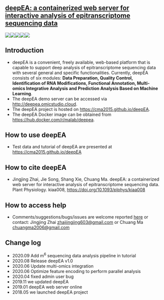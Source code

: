 ## [deepEA: a containerized web server for interactive analysis of epitranscriptome sequencing data](https://cma2015.github.io/deepEA)

<a href="http://www.omicstudio.cloud:4006/" target="_blank"><img src="https://img.shields.io/badge/Web_server-ready-red.svg"></a><a href="https://hub.docker.com/r/malab/deepea" target="_blank"><img src="https://img.shields.io/badge/Docker_image-ready-red.svg" target="_blank"></a><a href="https://hub.docker.com/r/malab/deepea" target="_blank"><img src="https://img.shields.io/docker/pulls/malab/deepea"></a><a href="https://github.com/cma2015/deepEA" target="_blank"><img src="https://img.shields.io/badge/Source%20codes-support-blue"></a><a href="http://www.omicstudio.cloud:4006/static/test_data.zip" target="_blank"><img src="https://img.shields.io/badge/Test_data-support-blue.svg"></a>

## Introduction
- deepEA is a convenient, freely available, web-based platform that is capable to support deep analysis of epitranscriptome sequencing data with several general and specific functionalities. Currently, deepEA consists of six modules: **Data Preparation, Quality Control, Identification of RNA Modifications, Functional Annotation, Multi-omics Integrative Analysis and Prediction Analysis Based on Machine Learning**. 
- The deepEA demo server can be accessed via http://deepea.omicstudio.cloud.
- The deepEA project is hosted on https://cma2015.github.io/deepEA.
- The deepEA Docker image can be obtained from https://hub.docker.com/r/malab/deepea.

## How to use deepEA
- Test data and tutorial of deepEA are presented at https://cma2015.github.io/deepEA

## How to cite deepEA
- Jingjing Zhai, Jie Song, Shang Xie, Chuang Ma. deepEA: a containerized web server for interactive analysis of epitranscriptome sequencing data. Plant Physiology.  kiaa008, https://doi.org/10.1093/plphys/kiaa008

## How to access help
* Comments/suggestions/bugs/issues are welcome reported [here](https://github.com/cma2015/deepEA/issues) or contact: Jingjing Zhai zhaijingjing603@gmail.com or Chuang Ma chuangma2006@gmail.com

## Change log
- 2020.09 Add m<sup>6</sup> sequencing data analysis pipeline in tutorial
- 2020.08 Release deepEA v1.0
- 2020.06 Update multi-omics integration
- 2020.06 Optimize feature encoding to perform parallel analysis
- 2020.04 fixed admin user bug
- 2019.11 we updated deepEA
- 2019.01 deepEA web server online
- 2018.05 we launched deepEA project

